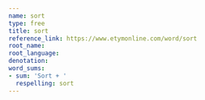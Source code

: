 ```yaml
---
name: sort
type: free
title: sort
reference_link: https://www.etymonline.com/word/sort
root_name: 
root_language: 
denotation: 
word_sums:
- sum: 'Sort + '
  respelling: sort
---
```


